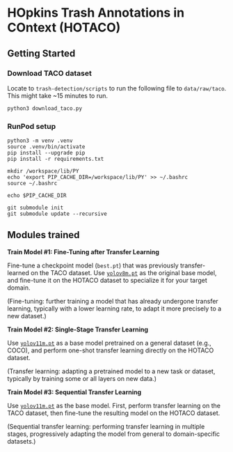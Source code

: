# HOpkins Trash Annotations in COntext (HOTACO)

## Getting Started

### Download TACO dataset
Locate to `trash-detection/scripts` to run the following file to `data/raw/taco`. This might take ~15 minutes to run.

``` bash
python3 download_taco.py
```

### RunPod setup
```
python3 -m venv .venv
source .venv/bin/activate
pip install --upgrade pip
pip install -r requirements.txt

mkdir /workspace/lib/PY
echo 'export PIP_CACHE_DIR=/workspace/lib/PY' >> ~/.bashrc
source ~/.bashrc

echo $PIP_CACHE_DIR

git submodule init
git submodule update --recursive

```

## Modules trained
**Train Model #1: Fine-Tuning after Transfer Learning**

Fine-tune a checkpoint model (`best.pt`) that was previously transfer-learned on the TACO dataset. Use [`yolov8m.pt`](http://yolov8m.pt) as the original base model, and fine-tune it on the HOTACO dataset to specialize it for your target domain.

(Fine-tuning: further training a model that has already undergone transfer learning, typically with a lower learning rate, to adapt it more precisely to a new dataset.)
    

**Train Model #2: Single-Stage Transfer Learning**
    
Use [`yolov11m.pt`](http://yolov11m.pt/) as a base model pretrained on a general dataset (e.g., COCO), and perform one-shot transfer learning directly on the HOTACO dataset.
    
(Transfer learning: adapting a pretrained model to a new task or dataset, typically by training some or all layers on new data.)
    

**Train Model #3: Sequential Transfer Learning**
    
Use [`yolov11m.pt`](http://yolov11m.pt/) as the base model. First, perform transfer learning on the TACO dataset, then fine-tune the resulting model on the HOTACO dataset.
    
(Sequential transfer learning: performing transfer learning in multiple stages, progressively adapting the model from general to domain-specific datasets.)